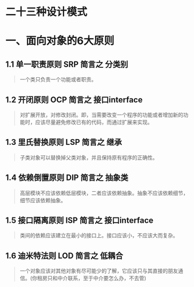# 二十三种设计模式

# 一、面向对象的6大原则
## 1.1 单一职责原则 SRP 简言之 分类别
> 一个类只负责一个功能或者职责。 
## 1.2 开闭原则  OCP  简言之 接口interface
> 对扩展开放，对修改封闭。即，当需要改变一个程序的功能或者增加新的功能时，应该尽量避免修改已有的代码，而通过扩展来实现。
## 1.3 里氏替换原则 LSP  简言之 继承
> 子类对象可以替换掉父类对象，并且保持原有程序的正确性。  
## 1.4 依赖倒置原则 DIP 简言之 抽象类
> 高层模块不应该依赖低层模块，二者应该依赖抽象。抽象不应该依赖细节，细节应该依赖抽象。
## 1.5 接口隔离原则 ISP 简言之 接口interface
> 类间的依赖应该建立在最小的接口上。接口应该小，不应该大而复杂。
## 1.6 迪米特法则 LOD 简言之 低耦合
> 一个对象应该对其他对象有尽可能少的了解，它应该只与其直接的朋友通信。(你租房只和中介联系，至于中介要怎么办，不去管)


